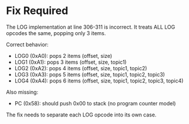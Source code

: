 # Fix Required

The LOG implementation at line 306-311 is incorrect. It treats ALL LOG opcodes the same, popping only 3 items.

Correct behavior:
- LOG0 (0xA0): pops 2 items (offset, size)
- LOG1 (0xA1): pops 3 items (offset, size, topic1)
- LOG2 (0xA2): pops 4 items (offset, size, topic1, topic2)
- LOG3 (0xA3): pops 5 items (offset, size, topic1, topic2, topic3)
- LOG4 (0xA4): pops 6 items (offset, size, topic1, topic2, topic3, topic4)

Also missing:
- PC (0x58): should push 0x00 to stack (no program counter model)

The fix needs to separate each LOG opcode into its own case.